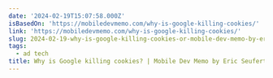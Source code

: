 ```yaml
---
date: '2024-02-19T15:07:58.000Z'
isBasedOn: 'https://mobiledevmemo.com/why-is-google-killing-cookies/'
link: 'https://mobiledevmemo.com/why-is-google-killing-cookies/'
slug: 2024-02-19-why-is-google-killing-cookies-or-mobile-dev-memo-by-eric-seufert
tags:
  - ad tech
title: Why is Google killing cookies? | Mobile Dev Memo by Eric Seufert
---
```


